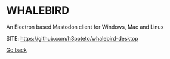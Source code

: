 # WHALEBIRD
 
 An Electron based Mastodon client for Windows, Mac and Linux
 
 SITE: https://github.com/h3poteto/whalebird-desktop

 [Go back](https://portable-linux-apps.github.io/apps.html)
